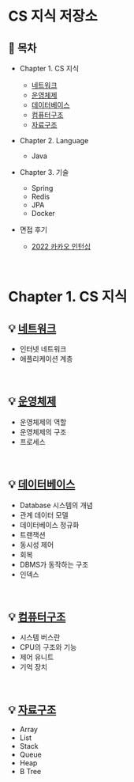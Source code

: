 # CS 지식 저장소

## :memo: 목차

- Chapter 1. CS 지식
  - [네트워크](https://github.com/jojaeng2/Preparing-for-the-interview/tree/main/CS/Network)
  - [운영체제](https://github.com/jojaeng2/Preparing-for-the-interview/tree/main/CS/OperatingSystem)
  - [데이터베이스](https://github.com/jojaeng2/Preparing-for-the-interview/tree/main/CS/Database)
  - [컴퓨터구조](https://github.com/jojaeng2/Preparing-for-the-interview/tree/main/CS/ComputerStructure)
  - [자료구조](https://github.com/jojaeng2/Preparing-for-the-interview/tree/main/CS/DataStructure)
- Chapter 2. Language
  - Java
- Chapter 3. 기술
  - Spring
  - Redis
  - JPA
  - Docker

- 면접 후기
  - [2022 카카오 인턴십](https://blog.naver.com/ds4ouj/222767468397)
  

</br>

# Chapter 1. CS 지식
## :bulb: [네트워크](https://github.com/jojaeng2/Preparing-for-the-interview/tree/main/CS/Network)
  - 인터넷 네트워크
  - 애플리케이션 계층


</br>

## :bulb: [운영체제](https://github.com/jojaeng2/Preparing-for-the-interview/tree/main/CS/OperatingSystem)
  - 운영체제의 역할
  - 운영체제의 구조
  - 프로세스


</br>

## :bulb: [데이터베이스](https://github.com/jojaeng2/Preparing-for-the-interview/tree/main/CS/Database)
  - Database 시스템의 개념
  - 관계 데이터 모델
  - 데이터베이스 정규화
  - 트랜잭션
  - 동시성 제어
  - 회복
  - DBMS가 동작하는 구조
  - 인덱스

</br>

## :bulb: [컴퓨터구조](https://github.com/jojaeng2/Preparing-for-the-interview/tree/main/CS/ComputerStructure)  
  - 시스템 버스란
  - CPU의 구조와 기능
  - 제어 유니트
  - 기억 장치

</br>

## :bulb: [자료구조](https://github.com/jojaeng2/Preparing-for-the-interview/tree/main/CS/DataStructure)
  - Array
  - List
  - Stack
  - Queue
  - Heap
  - B Tree